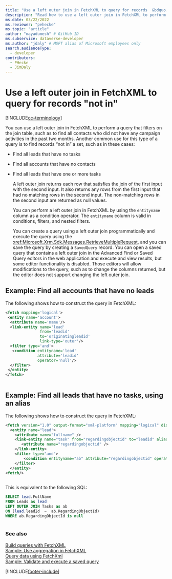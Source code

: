 ```yaml
---
title: "Use a left outer join in FetchXML to query for records 	&bdquo;not in&bdquo; (Microsoft Dataverse) | Microsoft Docs" # Intent and product brand in a unique string of 43-59 chars including spaces
description: "Read how to use a left outer join in FetchXML to perform a query that filters on the join table and build a query to find records “not in” a set." # 115-145 characters including spaces. This abstract displays in the search result.
ms.date: 03/22/2022
ms.reviewer: "pehecke"
ms.topic: "article"
author: "mayadumesh" # GitHub ID
ms.subservice: dataverse-developer
ms.author: "jdaly" # MSFT alias of Microsoft employees only
search.audienceType: 
  - developer
contributors:
  - PHecke
  - JimDaly
---
```


# Use a left outer join in FetchXML to query for records "not in"

[!INCLUDE[cc-terminology](includes/cc-terminology.md)]

You can use a left outer join in FetchXML to perform a query that filters on the join table, such as to find all contacts who did not have any campaign activities in the past two months. Another common use for this type of a query is to find records “not in” a set, such as in these cases:  
  
- Find all leads that have no tasks  
  
- Find all accounts that have no contacts  
  
- Find all leads that have one or more tasks  
  
  A left outer join returns each row that satisfies the join of the first input with the second input. It also returns any rows from the first input that had no matching rows in the second input. The non-matching rows in the second input are returned as null values.  
  
  You can perform a left outer join in FetchXML by using the `entityname` column as a condition operator. The `entityname` column is valid in conditions, filters, and nested filters.  
  
  You can create a query using a left outer join programmatically and execute the query using the <xref:Microsoft.Xrm.Sdk.Messages.RetrieveMultipleRequest>, and you can save the query by creating a `SavedQuery` record. You can open a saved query that contains a left outer join in the Advanced Find or Saved Query editors in the web application and execute and view results, but some editor functionality is disabled. Those editors will allow modifications to the query, such as to change the columns returned, but the editor does not support changing the left outer join.  
  
## Example: Find all accounts that have no leads

 The following shows how to construct the query in FetchXML:  
  
```xml  
<fetch mapping='logical'>  
 <entity name='account'>  
  <attribute name='name'/>  
  <link-entity name='lead'  
               from='leadid'  
               to='originatingleadid'  
               link-type='outer'/>  
  <filter type='and'>  
   <condition entityname='lead'  
              attribute='leadid'  
              operator='null'/>  
  </filter>  
 </entity>  
</fetch>  
  
```  
  
## Example: Find all leads that have no tasks, using an alias

 The following shows how to construct the query in FetchXML:  
  
```xml  
<fetch version="1.0" output-format="xml-platform" mapping="logical" distinct="true">  
  <entity name="lead">  
    <attribute name="fullname" />  
    <link-entity name="task" from="regardingobjectid" to="leadid" alias="ab" link-type="outer">  
       <attribute name="regardingobjectid" />  
    </link-entity>  
    <filter type="and">  
        <condition entityname="ab" attribute="regardingobjectid" operator="null" />  
    </filter>  
  </entity>  
<fetch/>  
  
```  
  
 This is equivalent to the following SQL:  
  
```sql  
SELECT lead.FullName  
FROM Leads as lead  
LEFT OUTER JOIN Tasks as ab  
ON (lead.leadId  =  ab.RegardingObjectId)  
WHERE ab.RegardingObjectId is null  
  
```  
  
### See also

 [Build queries with FetchXML](/dynamics365/customer-engagement/developer/org-service/build-queries-fetchxml)   
 [Sample: Use aggregation in FetchXML](org-service/samples/use-aggregation-fetchxml.md)   
 [Query data using FetchXml](fetchxml/overview.md)   
 [Sample: Validate and execute a saved query](org-service/samples/validate-execute-saved-query.md)

[!INCLUDE[footer-include](../../includes/footer-banner.md)]
